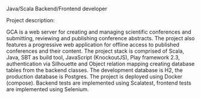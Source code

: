 Java/Scala Backend/Frontend developer

Project description:

GCA is a web server for creating and managing scientific conferences and submitting, reviewing and publishing conference abstracts. The project also features a progressive web application for offline access to published conferences and their content.
The project stack is comprised of Scala, Java, SBT as build tool, JavaScript (KnockoutJS), Play framework 2.3, authentication via Silhouette and Object relation mapping creating database tables from the backend classes. The development database is H2, the production database is Postgres. The project is deployed using Docker (compose). Backend tests are implemented using Scalatest, frontend tests are implemented using Selenium.

